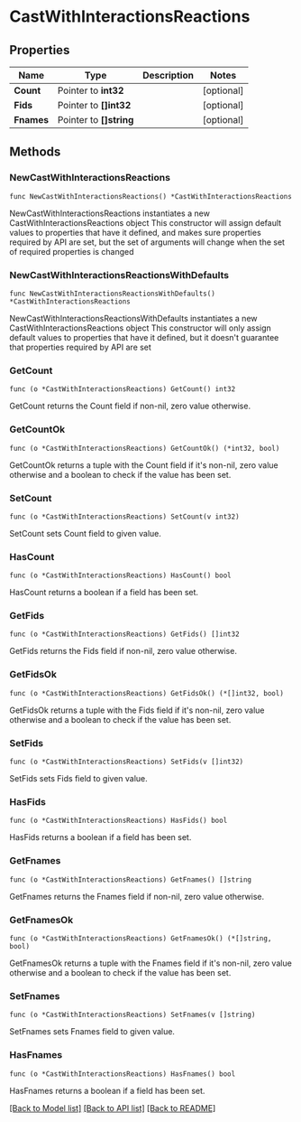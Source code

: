 # CastWithInteractionsReactions

## Properties

Name | Type | Description | Notes
------------ | ------------- | ------------- | -------------
**Count** | Pointer to **int32** |  | [optional] 
**Fids** | Pointer to **[]int32** |  | [optional] 
**Fnames** | Pointer to **[]string** |  | [optional] 

## Methods

### NewCastWithInteractionsReactions

`func NewCastWithInteractionsReactions() *CastWithInteractionsReactions`

NewCastWithInteractionsReactions instantiates a new CastWithInteractionsReactions object
This constructor will assign default values to properties that have it defined,
and makes sure properties required by API are set, but the set of arguments
will change when the set of required properties is changed

### NewCastWithInteractionsReactionsWithDefaults

`func NewCastWithInteractionsReactionsWithDefaults() *CastWithInteractionsReactions`

NewCastWithInteractionsReactionsWithDefaults instantiates a new CastWithInteractionsReactions object
This constructor will only assign default values to properties that have it defined,
but it doesn't guarantee that properties required by API are set

### GetCount

`func (o *CastWithInteractionsReactions) GetCount() int32`

GetCount returns the Count field if non-nil, zero value otherwise.

### GetCountOk

`func (o *CastWithInteractionsReactions) GetCountOk() (*int32, bool)`

GetCountOk returns a tuple with the Count field if it's non-nil, zero value otherwise
and a boolean to check if the value has been set.

### SetCount

`func (o *CastWithInteractionsReactions) SetCount(v int32)`

SetCount sets Count field to given value.

### HasCount

`func (o *CastWithInteractionsReactions) HasCount() bool`

HasCount returns a boolean if a field has been set.

### GetFids

`func (o *CastWithInteractionsReactions) GetFids() []int32`

GetFids returns the Fids field if non-nil, zero value otherwise.

### GetFidsOk

`func (o *CastWithInteractionsReactions) GetFidsOk() (*[]int32, bool)`

GetFidsOk returns a tuple with the Fids field if it's non-nil, zero value otherwise
and a boolean to check if the value has been set.

### SetFids

`func (o *CastWithInteractionsReactions) SetFids(v []int32)`

SetFids sets Fids field to given value.

### HasFids

`func (o *CastWithInteractionsReactions) HasFids() bool`

HasFids returns a boolean if a field has been set.

### GetFnames

`func (o *CastWithInteractionsReactions) GetFnames() []string`

GetFnames returns the Fnames field if non-nil, zero value otherwise.

### GetFnamesOk

`func (o *CastWithInteractionsReactions) GetFnamesOk() (*[]string, bool)`

GetFnamesOk returns a tuple with the Fnames field if it's non-nil, zero value otherwise
and a boolean to check if the value has been set.

### SetFnames

`func (o *CastWithInteractionsReactions) SetFnames(v []string)`

SetFnames sets Fnames field to given value.

### HasFnames

`func (o *CastWithInteractionsReactions) HasFnames() bool`

HasFnames returns a boolean if a field has been set.


[[Back to Model list]](../README.md#documentation-for-models) [[Back to API list]](../README.md#documentation-for-api-endpoints) [[Back to README]](../README.md)


